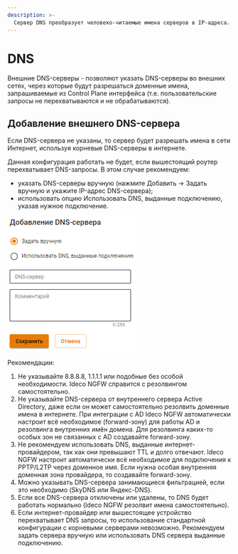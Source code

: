 ```yaml
---
description: >-
  Сервер DNS преобразует человеко-читаемые имена серверов в IP-адреса. Настройка производится в разделе Сервер -> DNS.
---
```


# DNS

Внешние DNS-серверы - позволяют указать DNS-серверы во внешних сетях, через которые будут разрешаться доменные имена, запрашиваемые из Control Plane интерфейса (т.е. пользовательские запросы не перехватываются и не обрабатываются).
## Добавление внешнего DNS-сервера

Если DNS-сервера не указаны, то сервер будет разрешать имена в сети Интернет, используя корневые DNS-серверы в интернете. 

Данная конфигурация работать не будет, если вышестоящий роутер перехватывает DNS-запросы. В этом случае рекомендуем:
* указать DNS-серверы вручную (нажмите Добавить -> Задать вручную и укажите IP-адрес DNS-сервера);
* использовать опцию Использовать DNS, выданные подключению, указав нужное подключение.

![](../../.gitbook/assets/dns.png)

Рекомендации:
1. Не указывайте 8.8.8.8, 1.1.1.1 или подобные без особой необходимости. Ideco NGFW справится с резолвингом самостоятельно.
2. Не указывайте DNS-сервера от внутреннего сервера Active Directory, даже если он может самостоятельно резолвить доменные имена в интернете. При интеграции с AD Ideco NGFW автоматически настроит всё необходимое (forward-зону) для работы AD и резолвинга внутренних имён домена. Для резолвинга каких-то особых зон не связанных с AD создавайте forward-зону.
3. Не рекомендуем использовать DNS, выданные интернет-провайдером, так как они превышают TTL и долго отвечают. Ideco NGFW настроит автоматически всё необходимое для подключения к PPTP/L2TP через доменное имя. Если нужна особая внутренняя доменная зона провайдера, то создавайте forward-зону.
4. Можно указывать DNS-сервера занимающиеся фильтрацией, если это необходимо (SkyDNS или Яндекс-DNS).
5. Если все DNS-сервера отключены или удалены, то DNS будет работать нормально (Ideco NGFW резолвит имена самостоятельно).
6. Если интернет-провайдер или вышестоящее устройство перехватывает DNS запросы, то использование стандартной конфигурации с корневыми серверами невозможно. Рекомендуем задать сервера вручную или использовать DNS сервера выданные подключению.